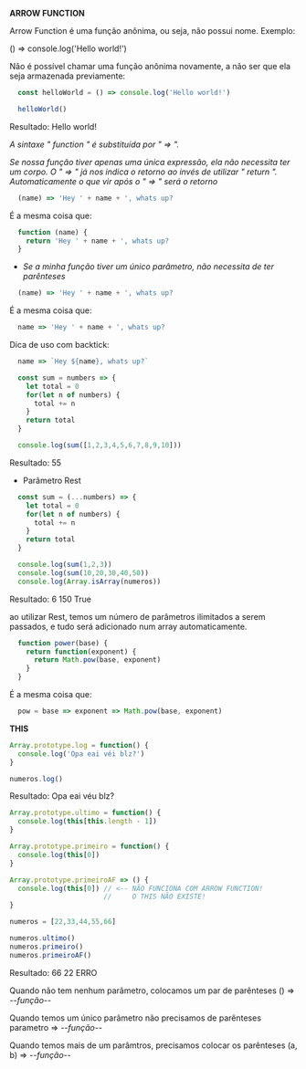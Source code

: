 **ARROW FUNCTION**

Arrow Function é uma função anônima, ou seja, não possui nome. Exemplo:

() => console.log('Hello world!')

Não é possível chamar uma função anônima novamente, a não ser que ela seja armazenada previamente:

```js
  const helloWorld = () => console.log('Hello world!')

  helloWorld()  
```
Resultado: Hello world!

*A sintaxe " function " é substituída por " => ".*

*Se nossa função tiver apenas uma única expressão, ela não necessita ter um corpo. O " => " já nos indica o retorno ao invés de utilizar " return ". Automaticamente o que vir após o " => " será o retorno*

```js
  (name) => 'Hey ' + name + ', whats up?
```

  É a mesma coisa que:

```js
  function (name) {
    return 'Hey ' + name + ', whats up?
  }
```

- *Se a minha função tiver um único parâmetro, não necessita de ter parênteses*

```js
  (name) => 'Hey ' + name + ', whats up?
```

É a mesma coisa que:

```js
  name => 'Hey ' + name + ', whats up?
```

Dica de uso com backtick:
```js
  name => `Hey ${name}, whats up?`
```

```js
  const sum = numbers => {
    let total = 0
    for(let n of numbers) {
      total += n
    }
    return total
  }

  console.log(sum([1,2,3,4,5,6,7,8,9,10]))
```
Resultado: 55

* Parâmetro Rest 
```js
  const sum = (...numbers) => {
    let total = 0
    for(let n of numbers) {
      total += n
    }
    return total
  }

  console.log(sum(1,2,3))
  console.log(sum(10,20,30,40,50))
  console.log(Array.isArray(numeros))
```
Resultado:
  6
  150
  True

ao utilizar Rest, temos um número de parâmetros ilimitados a serem passados, e tudo será adicionado num array automaticamente.

```js
  function power(base) {
    return function(exponent) {
      return Math.pow(base, exponent)
    }
  }
```
É a mesma coisa que:
```js
  pow = base => exponent => Math.pow(base, exponent)
```


**THIS**

```js
Array.prototype.log = function() {
  console.log('Opa eai véi blz?')
}

numeros.log()
```
Resultado: Opa eai véu blz?

```js
Array.prototype.ultimo = function() {
  console.log(this[this.length - 1])
}

Array.prototype.primeiro = function() {
  console.log(this[0])
}

Array.prototype.primeiroAF => () {
  console.log(this[0]) // <-- NÃO FUNCIONA COM ARROW FUNCTION!
                       //     O THIS NÃO EXISTE!
}

numeros = [22,33,44,55,66]

numeros.ultimo()
numeros.primeiro()
numeros.primeiroAF()
```
Resultado:
  66
  22
  ERRO

Quando não tem nenhum parâmetro, colocamos um par de parênteses
  () => *--função--*

Quando temos um único parâmetro não precisamos de parênteses
  parametro => *--função--*

Quando temos mais de um parâmtros, precisamos colocar os parênteses
  (a, b) => *--função--*